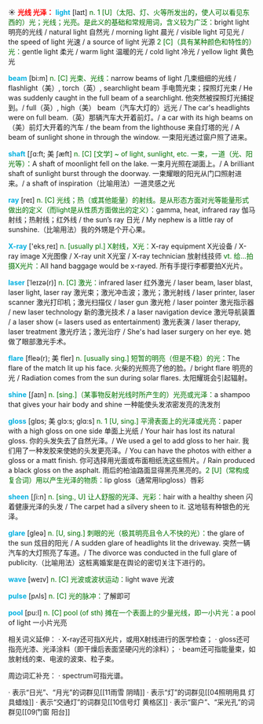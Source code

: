 ☀ <font color="red">**光线 光泽：**</font>
<font color="sky blue">**light**</font> [laɪt] 
<font color="rgb(227, 108, 9)">n. 1 [U]（太阳、灯、火等所发出的，使人可以看见东西的）光；光线；光亮。是此义的基础和常规用词，含义较为广泛：</font>bright light 明亮的光线 / natural light 自然光 / morning light 晨光 / visible light 可见光 / the speed of light 光速 / a source of light 光源 <font color="rgb(227, 108, 9)">2 [C]（具有某种颜色和特性的）光：</font>gentle light 柔光 / warm light 温暖的光 / cold light 冷光 / yellow light 黄色光
           
<font color="sky blue">**beam**</font> [bi:m]
<font color="rgb(227, 108, 9)">n. [C] 光束、光线：</font>narrow beams of light 几束细细的光线 / flashlight（美）, torch（英）, searchlight beam 手电筒光束；探照灯光束 / He was suddenly caught in the full beam of a searchlight. 他突然被探照灯光捕捉到。/ full（英）, high（美） beam（汽车大灯的）远光 / The car's headlights were on full beam.（英）那辆汽车大开着前灯。/ a car with its high beams on（美）前灯大开着的汽车 / the beam from the lighthouse 来自灯塔的光 / A beam of sunlight shone in through the window. 一束阳光透过窗户照了进来。

<font color="sky blue">**shaft**</font> [ʃɑ:ft; 美 ʃæft]
<font color="rgb(227, 108, 9)">n. [C] [文学] ~ of light, sunlight, etc. 一束，一道（光、阳光等）：</font>A shaft of moonlight fell on the lake. 一束月光照在湖面上。/ A brilliant shaft of sunlight burst through the doorway. 一束耀眼的阳光从门口照射进来。/ a shaft of inspiration（比喻用法）一道灵感之光
 
<font color="sky blue">**ray**</font> [reɪ] 
<font color="rgb(227, 108, 9)">n. [C] 光线；热（或其他能量）的射线。是从形态方面对光等能量形式做出的定义（而light是从性质方面做出的定义）：</font>gamma, heat, infrared ray 伽马射线；热射线；红外线 / the sun’s ray 日光 / My nephew is a little ray of sunshine.（比喻用法）我的外甥是个开心果。

<font color="sky blue">**X-ray**</font> ['eks͵reɪ] 
<font color="rgb(227, 108, 9)">n. [usually pl.] X射线，X光：</font>X-ray equipment X光设备 / X-ray image X光图像 / X-ray unit X光室 / X-ray technician 放射线技师 <font color="rgb(227, 108, 9)">vt. 给…拍摄X光片：</font>All hand baggage would be x-rayed. 所有手提行李都要拍X光片。
           
<font color="sky blue">**laser**</font> [ˈleɪzə(r)]
<font color="rgb(227, 108, 9)">n. [C] 激光：</font>infrared laser 红外激光 / laser beam, laser blast, laser light, laser ray 激光束；激光冲击波；激光；激光射线 / laser printer, laser scanner 激光打印机；激光扫描仪 / laser gun 激光枪 / laser pointer 激光指示器 / new laser technology 新的激光技术 / a laser navigation device 激光导航装置 / a laser show (= lasers used as entertainment) 激光表演 / laser therapy, laser treatment 激光疗法；激光治疗 / She's had laser surgery on her eye. 她做了眼部激光手术。
           
<font color="sky blue">**flare**</font> [fleə(r); 美 fler]
<font color="rgb(227, 108, 9)">n. [usually sing.] 短暂的明亮（但是不稳）的光：</font>The flare of the match lit up his face. 火柴的光照亮了他的脸。/ bright flare 明亮的光 / Radiation comes from the sun during solar flares. 太阳耀斑会引起辐射。

<font color="sky blue">**shine**</font> [ʃaɪn] 
<font color="rgb(227, 108, 9)">n. [sing.]（某事物反射光线时所产生的）光亮或光泽：</font>a shampoo that gives your hair body and shine 一种能使头发浓密发亮的洗发剂
           
<font color="sky blue">**gloss**</font> [glɒs; 美 glɔ:s; glɑ:s]
<font color="rgb(227, 108, 9)">n. 1 [U, sing.] 平滑表面上的光泽或光亮：</font>paper with a high gloss on one side 单面上光纸 / Your hair has lost its natural gloss. 你的头发失去了自然光泽。/ We used a gel to add gloss to her hair. 我们用了一种发胶来使她的头发更亮泽。/ You can have the photos with either a gloss or a matt finish. 你可选择用光面或布面相纸洗这些照片。/ Rain produced a black gloss on the asphalt. 雨后的柏油路面显得黑亮黑亮的。<font color="rgb(227, 108, 9)">2 [U]（常构成复合词）用以产生光泽的物质：</font>lip gloss（通常用lipgloss）唇彩
           
<font color="sky blue">**sheen**</font> [ʃi:n]
<font color="rgb(227, 108, 9)">n. [sing., U] 让人舒服的光泽、光彩：</font>hair with a healthy sheen 闪着健康光泽的头发 / The carpet had a silvery sheen to it. 这地毯有种银色的光泽。

<font color="sky blue">**glare**</font> [ɡleə] 
<font color="rgb(227, 108, 9)">n. [U, sing.] 刺眼的光（极其明亮且令人不快的光）：</font>the glare of the sun 炫目的阳光 / A sudden glare of headlights lit the driveway. 突然一辆汽车的大灯照亮了车道。/ The divorce was conducted in the full glare of publicity.（比喻用法）这桩离婚案是在舆论的密切关注下进行的。

<font color="sky blue">**wave**</font> [weɪv] 
<font color="rgb(227, 108, 9)">n. [C] 光波或波状运动：</font>light wave 光波

<font color="sky blue">**pulse**</font> [pʌls] 
<font color="rgb(227, 108, 9)">n. [C] 光的脉冲：</font>了解即可

<font color="sky blue">**pool**</font> [pu:l] 
<font color="rgb(227, 108, 9)">n. [C] pool (of sth) 摊在一个表面上的少量光线，即一小片光：</font>a pool of light 一小片光亮

相关词义延伸：
· X-ray还可指X光片，或用X射线进行的医学检查；
· gloss还可指亮光漆、光泽涂料（即干燥后表面坚硬闪光的涂料）；
· beam还可指能量束，如放射线的束、电波的波束、粒子束。

周边词汇补充：
· spectrum可指光谱。

· 表示“日光”、“月光”的词群见[[11雨雪 阴晴]]
· 表示“灯”的词群见[[04照明用具 灯具蜡烛]]
· 表示“交通灯”的词群见[[10信号灯 黄格区]]
· 表示“窗户”、“采光孔”的词群见[[09门窗 阳台]]
